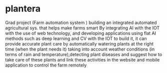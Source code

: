 # plantera
Grad project
(Farm automation system )
building an integrated automated agricultural sys. that helps make farms smart
By integrating AI with the IOT with the use of
web technology, and developing applications using flat AI methods such as deep learning
and CV with the IOT to build it, it can provide accurate plant care by automatically watering plants at the right time
(when the plant needs it) taking into account weather conditions (in terms of rain and temperature),detecting plant diseases and suggest how to take care of these plants and link these
activities in the website and mobile application to control the farm remotely
